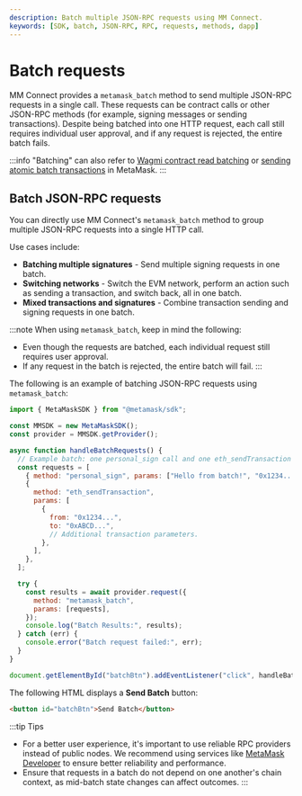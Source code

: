 ```yaml
---
description: Batch multiple JSON-RPC requests using MM Connect.
keywords: [SDK, batch, JSON-RPC, RPC, requests, methods, dapp]
---
```


# Batch requests

MM Connect provides a `metamask_batch` method to send multiple JSON-RPC requests in a single call.
These requests can be contract calls or other JSON-RPC methods (for example, signing messages or sending transactions).
Despite being batched into one HTTP request, each call still requires individual user approval, and if any request is rejected, the entire batch fails.

:::info
"Batching" can also refer to [Wagmi contract read batching](../wagmi/interact-with-contracts.md#batch-contract-reads) or
[sending atomic batch transactions](send-transactions/batch-transactions.md) in MetaMask.
:::

## Batch JSON-RPC requests

You can directly use MM Connect's `metamask_batch` method to group multiple JSON-RPC requests into a single HTTP call.

Use cases include:

- **Batching multiple signatures** - Send multiple signing requests in one batch.
- **Switching networks** - Switch the EVM network, perform an action such as sending a transaction, and switch back, all in one batch.
- **Mixed transactions and signatures** - Combine transaction sending and signing requests in one batch.

:::note
When using `metamask_batch`, keep in mind the following:

- Even though the requests are batched, each individual request still requires user approval.
- If any request in the batch is rejected, the entire batch will fail.
:::

The following is an example of batching JSON-RPC requests using `metamask_batch`:

```js
import { MetaMaskSDK } from "@metamask/sdk";

const MMSDK = new MetaMaskSDK();
const provider = MMSDK.getProvider();

async function handleBatchRequests() {
  // Example batch: one personal_sign call and one eth_sendTransaction call.
  const requests = [
    { method: "personal_sign", params: ["Hello from batch!", "0x1234..."] },
    {
      method: "eth_sendTransaction",
      params: [
        {
          from: "0x1234...",
          to: "0xABCD...",
          // Additional transaction parameters.
        },
      ],
    },
  ];

  try {
    const results = await provider.request({
      method: "metamask_batch",
      params: [requests],
    });
    console.log("Batch Results:", results);
  } catch (err) {
    console.error("Batch request failed:", err);
  }
}

document.getElementById("batchBtn").addEventListener("click", handleBatchRequests);
```

The following HTML displays a **Send Batch** button:

```html
<button id="batchBtn">Send Batch</button>
```

:::tip Tips
- For a better user experience, it's important to use reliable RPC providers instead of public nodes.
  We recommend using services like [MetaMask Developer](https://developer.metamask.io/) to ensure better reliability and performance.
- Ensure that requests in a batch do not depend on one another's chain context, as mid-batch state changes can affect outcomes.
:::
